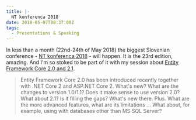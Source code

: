 ```yaml
---
title: |-
  NT konferenca 2018
date: 2018-05-07T08:37:00Z
tags:
  - Presentations & Speaking
---
```

In less than a month (22nd-24th of May 2018) the biggest Slovenian conference - [NT konferenca 2018][1] - will happen. It is the 23rd edition, amazing. And I'm so stoked to be part of it with my session about [Entity Framework Core 2.0 and 2.1][2].

<!-- excerpt -->

> Entity Framework Core 2.0 has been introduced recently together with .NET Core 2 and ASP.NET Core 2. What's new? What are the changes to version 1.0/1.1? Does it make sense to use version 2.0? What about 2.1? Is it filling the gaps? What's new there. Plus. What are the more advanced features, what are its limitations ... What about, for example, using with databases other than MS SQL Server?

[1]: https://www.ntk.si/
[2]: https://www.ntk.si/urnik/predavanje/entity_framework_core_2021/32